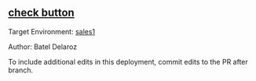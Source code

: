 ## [check button](https://app-staging.salto.io/orgs/b5aab9fe-29c9-4e45-b4e6-15ef52108553/envs/2575c873-9700-4b5e-ba7e-5497d4eb0df3/deployments/d1876702-a761-4037-90ac-3b8b089faead)

Target Environment: [sales1](https://app-staging.salto.io/orgs/b5aab9fe-29c9-4e45-b4e6-15ef52108553/envs/2575c873-9700-4b5e-ba7e-5497d4eb0df3) 

Author: Batel Delaroz

To include additional edits in this deployment, commit edits to the PR after branch.
